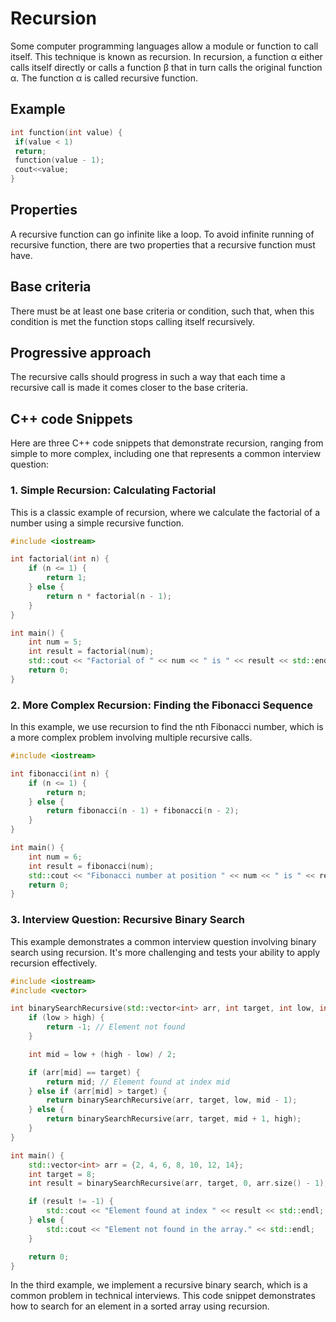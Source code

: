 # Recursion

Some computer programming languages allow a module or function to call itself. This
technique is known as recursion. In recursion, a function α either calls itself directly or
calls a function β that in turn calls the original function α. The function α is called recursive
function.

## Example

```cpp
int function(int value) {
 if(value < 1)
 return;
 function(value - 1);
 cout<<value; 
}
```

## Properties

A recursive function can go infinite like a loop. To avoid infinite running of recursive
function, there are two properties that a recursive function must have.

## Base criteria

There must be at least one base criteria or condition, such that,
when this condition is met the function stops calling itself recursively.

## Progressive approach

The recursive calls should progress in such a way that
each time a recursive call is made it comes closer to the base criteria.

## C++ code Snippets

Here are three C++ code snippets that demonstrate recursion, ranging from simple to more complex, including one that represents a common interview question:

### 1. Simple Recursion: Calculating Factorial

This is a classic example of recursion, where we calculate the factorial of a number using a simple recursive function.

```cpp
#include <iostream>

int factorial(int n) {
    if (n <= 1) {
        return 1;
    } else {
        return n * factorial(n - 1);
    }
}

int main() {
    int num = 5;
    int result = factorial(num);
    std::cout << "Factorial of " << num << " is " << result << std::endl;
    return 0;
}
```

### 2. More Complex Recursion: Finding the Fibonacci Sequence

In this example, we use recursion to find the nth Fibonacci number, which is a more complex problem involving multiple recursive calls.

```cpp
#include <iostream>

int fibonacci(int n) {
    if (n <= 1) {
        return n;
    } else {
        return fibonacci(n - 1) + fibonacci(n - 2);
    }
}

int main() {
    int num = 6;
    int result = fibonacci(num);
    std::cout << "Fibonacci number at position " << num << " is " << result << std::endl;
    return 0;
}
```

### 3. Interview Question: Recursive Binary Search

This example demonstrates a common interview question involving binary search using recursion. It's more challenging and tests your ability to apply recursion effectively.

```cpp
#include <iostream>
#include <vector>

int binarySearchRecursive(std::vector<int> arr, int target, int low, int high) {
    if (low > high) {
        return -1; // Element not found
    }

    int mid = low + (high - low) / 2;

    if (arr[mid] == target) {
        return mid; // Element found at index mid
    } else if (arr[mid] > target) {
        return binarySearchRecursive(arr, target, low, mid - 1);
    } else {
        return binarySearchRecursive(arr, target, mid + 1, high);
    }
}

int main() {
    std::vector<int> arr = {2, 4, 6, 8, 10, 12, 14};
    int target = 8;
    int result = binarySearchRecursive(arr, target, 0, arr.size() - 1);

    if (result != -1) {
        std::cout << "Element found at index " << result << std::endl;
    } else {
        std::cout << "Element not found in the array." << std::endl;
    }

    return 0;
}
```

In the third example, we implement a recursive binary search, which is a common problem in technical interviews. This code snippet demonstrates how to search for an element in a sorted array using recursion.
